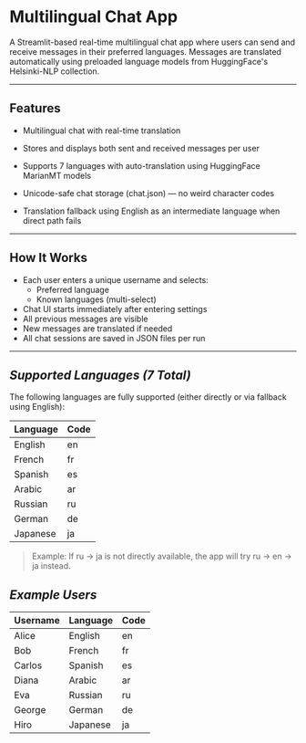 # Multilingual Chat App

A Streamlit-based real-time multilingual chat app where users can send and receive messages in their preferred languages. Messages are translated automatically using preloaded language models from HuggingFace's Helsinki-NLP collection.

---

## Features

- Multilingual chat with real-time translation

- Stores and displays both sent and received messages per user

- Supports 7 languages with auto-translation using HuggingFace MarianMT models

- Unicode-safe chat storage (chat.json) — no weird character codes

- Translation fallback using English as an intermediate language when direct path fails


---

## How It Works

- Each user enters a unique username and selects:
  - Preferred language
  - Known languages (multi-select)
- Chat UI starts immediately after entering settings
- All previous messages are visible
- New messages are translated if needed
- All chat sessions are saved in JSON files per run

---


## *Supported Languages (7 Total)*
The following languages are fully supported (either directly or via fallback using English):

| Language  | Code |
|-----------|------|
| English   | en   |
| French    | fr   |
| Spanish   | es   |
| Arabic    | ar   |
| Russian   | ru   |
| German    | de   |
| Japanese  | ja   |

> Example: If ru → ja is not directly available, the app will try ru → en → ja instead.




## *Example Users*

| Username | Language  | Code |
|----------|-----------|------|
| Alice    | English   | en   |
| Bob      | French    | fr   |
| Carlos   | Spanish   | es   |
| Diana    | Arabic    | ar   |
| Eva      | Russian   | ru   |
| George   | German    | de   |
| Hiro     | Japanese  | ja   |



